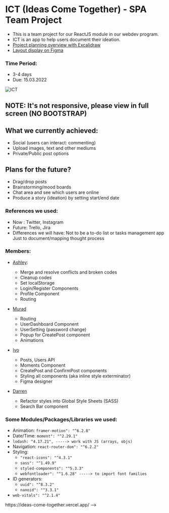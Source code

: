 # ICT (Ideas Come Together) - SPA Team Project
- This is a team project for our ReactJS module in our webdev program.
- ICT is an app to help users document their ideation.
- [Project planning overview with Excalidraw](https://excalidraw.com/#room=458db79a57e7ad5751d8,RVHA68aVeKmF57jQEmZcRQ)
- [Layout display on Figma](https://www.figma.com/file/SOm1rBfgUj6wmvrdqLW0To/LOGO-!!?node-id=0%3A1)

### Time Period:
- 3-4 days
- Due: 15.03.2022

![ICT](https://user-images.githubusercontent.com/84905549/184006072-bd9c1cca-98bd-4e8e-825a-becba3d7d049.gif)

## NOTE: It's not responsive, please view in full screen (NO BOOTSTRAP)

## What we currently achieved:
- Social (users can interact: commenting)
- Upload images, text and other mediums
- Private/Public post options 

## Plans for the future?
- Drag/drop posts
- Brainstorming/mood boards
- Chat area and see which users are online
- Produce a story (ideation) by setting start/end date

### References we used:
- Now : Twitter, Instagram
- Future: Trello, Jira
- Differences we will have: Not to be a to-do list or tasks management app
Just to document/mapping thought process

### Members:
- [Ashley](https://github.com/heyitsashleyhere): 
    - Merge and resolve conflicts and broken codes
    - Cleanup codes
    - Set localStorage
    - Login/Register Components
    - Profile Component
    - Routing

- [Murad](https://github.com/muradgm)
    - Routing
    - UserDashboard Component
    - UserSetting (password change)
    - Popup for CreatePost component
    - Animations

- [Ivo](https://github.com/ivoserra)
    - Posts, Users API
    - Moments Component
    - CreatePost and ConfirmPost components
    - Styling all components (aka inline style exterminator)
    - Figma designer

- [Darren](https://github.com/Snell401)
    - Refactor styles into Global Style Sheets (SASS)
    - Search Bar component


### Some Modules/Packages/Libraries we used:
- Animation: `framer-motion": "^6.2.8"`
- Date/Time: `moment": "^2.29.1"`
- `lodash: ^4.17.21", -----> work with JS (arrays, objs)`
- Navigation: `react-router-dom": "^6.2.2"`
- Styling:
    - `"react-icons": "^4.3.1"`
    - `sass": "^1.49.9"`
    - `styled-components": "^5.3.3"`
    - `webfontloader": "^1.6.28" -----> to import font families`
- ID generators:
    - `uuid": "^8.3.2"`
    - `nanoid": "^3.3.1"`
- `web-vitals": "^2.1.4"`

<!-- vercel ---->  https://ideas-come-together.vercel.app/ -->
